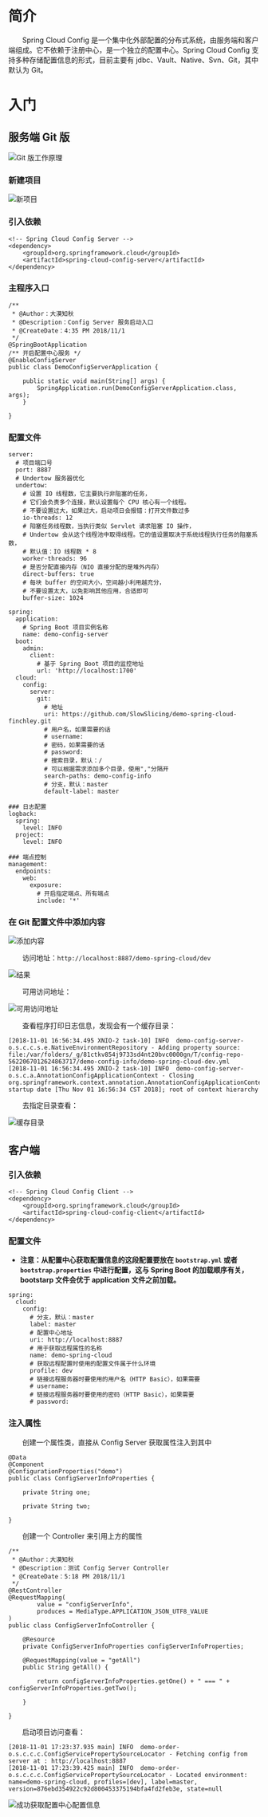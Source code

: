 # 简介

　　Spring Cloud Config 是一个集中化外部配置的分布式系统，由服务端和客户端组成。它不依赖于注册中心，是一个独立的配置中心。Spring Cloud Config 支持多种存储配置信息的形式，目前主要有 jdbc、Vault、Native、Svn、Git，其中默认为 Git。

# 入门

## 服务端 Git 版

![Git 版工作原理](http://img.lynchj.com/73b88874e0f148a4abdc5a649adbe0b2.png)

### 新建项目

![新项目](http://img.lynchj.com/3ed4133d78c047dea66e2a3d3b29c4c4.png)

### 引入依赖

```
<!-- Spring Cloud Config Server -->
<dependency>
	<groupId>org.springframework.cloud</groupId>
	<artifactId>spring-cloud-config-server</artifactId>
</dependency>
```

### 主程序入口

```
/**
 * @Author：大漠知秋
 * @Description：Config Server 服务启动入口
 * @CreateDate：4:35 PM 2018/11/1
 */
@SpringBootApplication
/** 开启配置中心服务 */
@EnableConfigServer
public class DemoConfigServerApplication {

	public static void main(String[] args) {
		SpringApplication.run(DemoConfigServerApplication.class, args);
	}
	
}
```

### 配置文件

```
server:
  # 项目端口号
  port: 8887
  # Undertow 服务器优化
  undertow:
    # 设置 IO 线程数，它主要执行非阻塞的任务，
    # 它们会负责多个连接，默认设置每个 CPU 核心有一个线程。
    # 不要设置过大，如果过大，启动项日会报错：打开文件数过多
    io-threads: 12
    # 阳塞任务线程数，当执行类似 Servlet 请求阻塞 IO 操作，
    # Undertow 会从这个线程池中取得线程。它的值设置取决于系统线程执行任务的阻塞系数，
    # 默认值：IO 线程数 * 8
    worker-threads: 96
    # 是否分配直接内存（NIO 直接分配的是堆外内存）
    direct-buffers: true
    # 每块 buffer 的空间大小，空间越小利用越充分，
    # 不要设置太大，以免影响其他应用，合适即可
    buffer-size: 1024

spring:
  application:
    # Spring Boot 项目实例名称
    name: demo-config-server
  boot:
    admin:
      client:
        # 基于 Spring Boot 项目的监控地址
        url: 'http://localhost:1700'
  cloud:
    config:
      server:
        git:
          # 地址
          uri: https://github.com/SlowSlicing/demo-spring-cloud-finchley.git
          # 用户名，如果需要的话
          # username:
          # 密码，如果需要的话
          # password:
          # 搜索目录，默认：/
          # 可以根据需求添加多个目录，使用","分隔开
          search-paths: demo-config-info
          # 分支，默认：master
          default-label: master

### 日志配置
logback:
  spring:
    level: INFO
  project:
    level: INFO

### 端点控制
management:
  endpoints:
    web:
      exposure:
        # 开启指定端点、所有端点
        include: '*'

```

### 在 Git 配置文件中添加内容

![添加内容](http://img.lynchj.com/fd1ab97c271e4ee5b8e3ba4f582769d2.png)


　　访问地址：`http://localhost:8887/demo-spring-cloud/dev`

![结果](http://img.lynchj.com/34418371c5fa4e1eb190539f1bb3e783.png)

　　可用访问地址：

![可用访问地址](http://img.lynchj.com/4673ec6cb2294627934226240f2bf239.png)

　　查看程序打印日志信息，发现会有一个缓存目录：

```
[2018-11-01 16:56:34.495 XNIO-2 task-10] INFO  demo-config-server-o.s.c.c.s.e.NativeEnvironmentRepository - Adding property source: file:/var/folders/_g/81ctkv854j9733sd4nt20bvc0000gn/T/config-repo-5622067012624863717/demo-config-info/demo-spring-cloud-dev.yml
[2018-11-01 16:56:34.495 XNIO-2 task-10] INFO  demo-config-server-o.s.c.a.AnnotationConfigApplicationContext - Closing org.springframework.context.annotation.AnnotationConfigApplicationContext@2da19df3: startup date [Thu Nov 01 16:56:34 CST 2018]; root of context hierarchy
```

　　去指定目录查看：

![缓存目录](http://img.lynchj.com/33a7805dc3ad4815bf4a3ed48fd0d4cb.png)

## 客户端

### 引入依赖

```
<!-- Spring Cloud Config Client -->
<dependency>
    <groupId>org.springframework.cloud</groupId>
    <artifactId>spring-cloud-config-client</artifactId>
</dependency>
```

### 配置文件

* **注意：从配置中心获取配置信息的这段配置要放在 `bootstrap.yml` 或者 `bootstrap.properties` 中进行配置，这与 Spring Boot 的加载顺序有关，bootstarp 文件会优于 application 文件之前加载。**

```
spring:
  cloud:
    config:
      # 分支，默认：master
      label: master
      # 配置中心地址
      uri: http://localhost:8887
      # 用于获取远程属性的名称
      name: demo-spring-cloud
      # 获取远程配置时使用的配置文件属于什么环境
      profile: dev
      # 链接远程服务器时要使用的用户名（HTTP Basic），如果需要
      # username:
      # 链接远程服务器时要使用的密码（HTTP Basic），如果需要
      # password:
```

### 注入属性

　　创建一个属性类，直接从 Config Server 获取属性注入到其中

```
@Data
@Component
@ConfigurationProperties("demo")
public class ConfigServerInfoProperties {
    
    private String one;

    private String two;

}
```

　　创建一个 Controller 来引用上方的属性

```
/**
 * @Author：大漠知秋
 * @Description：测试 Config Server Controller
 * @CreateDate：5:18 PM 2018/11/1
 */
@RestController
@RequestMapping(
        value = "configServerInfo",
        produces = MediaType.APPLICATION_JSON_UTF8_VALUE
)
public class ConfigServerInfoController {
    
    @Resource
    private ConfigServerInfoProperties configServerInfoProperties;
    
    @RequestMapping(value = "getAll")
    public String getAll() {
        
        return configServerInfoProperties.getOne() + " === " + configServerInfoProperties.getTwo();
        
    }

}
```

　　启动项目访问查看：

```
[2018-11-01 17:23:37.935 main] INFO  demo-order-o.s.c.c.c.ConfigServicePropertySourceLocator - Fetching config from server at : http://localhost:8887
[2018-11-01 17:23:39.425 main] INFO  demo-order-o.s.c.c.c.ConfigServicePropertySourceLocator - Located environment: name=demo-spring-cloud, profiles=[dev], label=master, version=876ebd354922c92d800453375194bfa4fd2feb3e, state=null
```

![成功获取配置中心配置信息](http://img.lynchj.com/ff7638f94b6d482f9363c917e88048d4.gif)



